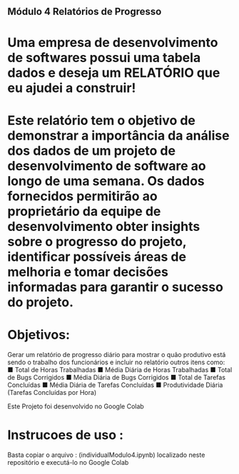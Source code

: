 ## Módulo 4 Relatórios de Progresso

# Uma empresa de desenvolvimento de softwares possui uma tabela dados e deseja um RELATÓRIO que eu ajudei a construir!
# Este relatório tem o objetivo de demonstrar a importância da análise dos dados de um projeto de desenvolvimento de software ao longo de uma semana. Os dados fornecidos permitirão ao proprietário da equipe de desenvolvimento obter insights sobre o progresso do projeto, identificar possíveis áreas de melhoria e tomar decisões informadas para garantir o sucesso do projeto.

# Objetivos:
Gerar um relatório de progresso diário para mostrar o quão produtivo está sendo o trabalho dos funcionários e incluir no relatório outros itens como:
■ Total de Horas Trabalhadas
■ Média Diária de Horas Trabalhadas
■ Total de Bugs Corrigidos
■ Média Diária de Bugs Corrigidos
■ Total de Tarefas Concluídas
■ Média Diária de Tarefas Concluídas
■ Produtividade Diária (Tarefas Concluídas por Hora)

Este Projeto foi desenvolvido no Google Colab 

# Instrucoes de uso :
Basta copiar o arquivo : (individualModulo4.ipynb)
localizado neste repositório e executá-lo no Google Colab
